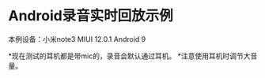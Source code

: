 
<br/>

Android录音实时回放示例
====

本例设备：小米note3
MIUI 12.0.1
Android 9
<br/>

*现在测试的耳机都是带mic的，录音会默认通过耳机。
*注意使用耳机时调节大音量。

<br/>
